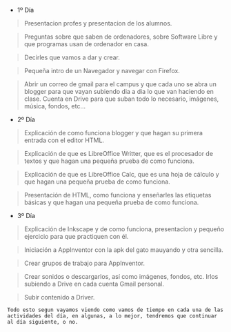 * 1º Día 

> Presentacion profes y presentacion de los alumnos.

> Preguntas sobre que saben de ordenadores, sobre Software Libre y que programas usan de ordenador en casa.

> Decirles que vamos a dar y crear.

> Pequeña intro de un Navegador y navegar con Firefox.

> Abrir un correo de gmail para el campus y que cada uno se abra un blogger para que vayan subiendo dia a dia lo que van haciendo en clase. Cuenta en Drive para que suban todo lo necesario, imágenes, música, fondos, etc...


* 2º Día

> Explicación de como funciona blogger y que hagan su primera entrada con el editor HTML. 

> Explicación de que es LibreOffice Writter, que es el procesador de textos y que hagan una pequeña prueba de como funciona.

> Explicación de que es LibreOffice Calc, que es una hoja de cálculo y que hagan una pequeña prueba de como funciona.

> Presentación de HTML, como funciona y enseñarles las etiquetas básicas y que hagan una pequeña prueba de como funciona. 


* 3º Día

> Explicación de Inkscape y de como funciona, presentacion y pequeño ejercicio para que practiquen con él.

> Iniciación a AppInventor con la apk del gato mauyando y otra sencilla.

> Crear grupos de trabajo para AppInventor.

> Crear sonidos o descargarlos, así como imágenes, fondos, etc. Irlos subiendo a Drive en cada cuenta Gmail personal.

> Subir contenido a Driver.

`Todo esto segun vayamos viendo como vamos de tiempo en cada una de las actividades del día, en algunas, a lo mejor, tendremos que continuar al día siguiente, o no.`
